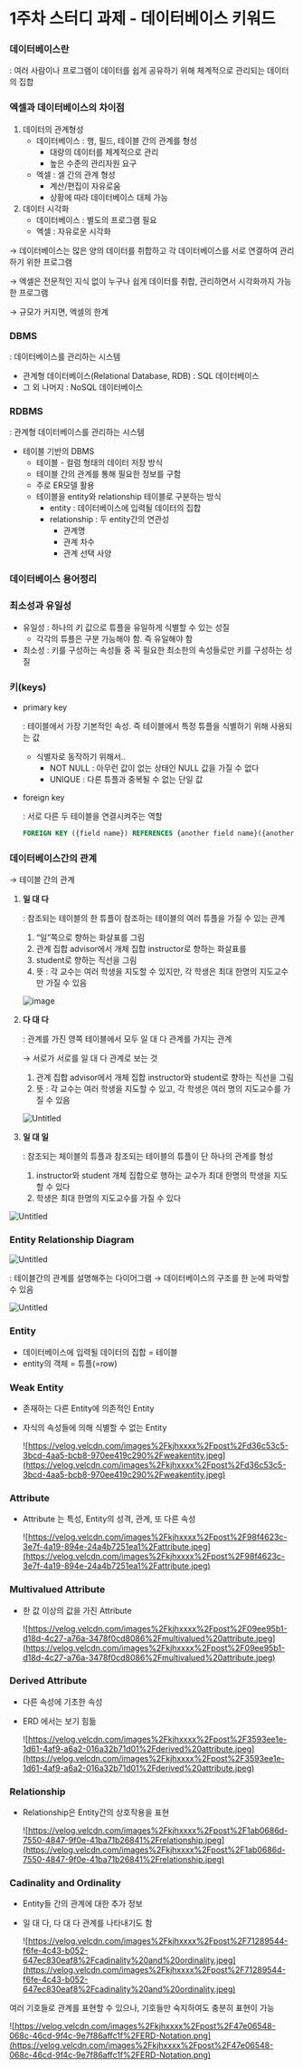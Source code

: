 # 1주차 스터디 과제 - 데이터베이스 키워드

### 데이터베이스란

: 여러 사람이나 프로그램이 데이터를 쉽게 공유하기 위해 체계적으로 관리되는 데이터의 집합

### 엑셀과 데이터베이스의 차이점

1. 데이터의 관계형성
    - 데이터베이스 : 행, 필드, 테이블 간의 관계를 형성
        - 대량의 데이터를 체계적으로 관리
        - 높은 수준의 관리자원 요구
    - 엑셀 : 셀 간의 관계 형성
        - 계산/편집이 자유로움
        - 상황에 따라 데이터베이스 대체 가능
2. 데이터 시각화
    - 데이터베이스 : 별도의 프로그램 필요
    - 엑셀 : 자유로운 시각화

→ 데이터베이스는 많은 양의 데이터를 취합하고 각 데이터베이스를 서로 연결하여 관리하기 위한 프로그램

→ 엑셀은 전문적인 지식 없이 누구나 쉽게 데이터를 취합, 관리하면서 시각화까지 가능한 프로그램

→ 규모가 커지면, 엑셀의 한계

### DBMS

: 데이터베이스를 관리하는 시스템

- 관계형 데이터베이스(Relational Database, RDB) : SQL 데이터베이스
- 그 외 나머지 : NoSQL 데이터베이스

### RDBMS

: 관계형 데이터베이스를 관리하는 시스템

- 테이블 기반의 DBMS
    - 테이블 - 컬럼 형태의 데이터 저장 방식
    - 테이블 간의 관계를 통해 필요한 정보를 구함
    - 주로 ER모델 활용
    - 테이블을 entity와 relationship 테이블로 구분하는 방식
        - entity : 데이터베이스에 입력될 데이터의 집합
        - relationship : 두 entity간의 연관성
            - 관계명
            - 관계 차수
            - 관계 선택 사양

### 데이터베이스 용어정리

### 최소성과 유일성

- 유일성 : 하나의 키 값으로 튜플을 유일하게 식별할 수 있는 성질
    - 각각의 튜플은 구분 가능해야 함. 즉 유일해야 함
- 최소성 : 키를 구성하는 속성들 중 꼭 필요한 최소한의 속성들로만 키를 구성하는 성질

### 키(keys)

- primary key
    
    : 테이블에서 가장 기본적인 속성. 즉 테이블에서 특정 튜플을 식별하기 위해 사용되는 값
    
    - 식별자로 동작하기 위해서..
        - NOT NULL : 아무런 값이 없는 상태인 NULL 값을 가질 수 없다
        - UNIQUE : 다른 튜플과 중복될 수 없는 단일 값
- foreign key
    
    : 서로 다른 두 테이블을 연결시켜주는 역할
    
    ```sql
    FOREIGN KEY ({field name}) REFERENCES {another field name}({another table's field name})
    ```
    

### 데이터베이스간의 관계

→ 테이블 간의 관계

1. **일 대 다**
    
    : 참조되는 테이블의 한 튜플이 참조하는 테이블의 여러 튜플을 가질 수 있는 관계
    
    1. “일”쪽으로 향하는 화살표를 그림
    2. 관계 집합 advisor에서 개체 집합 instructor로 향하는 화살표를
    3. student로 향하는 직선을 그림
    4. 뜻 : 각 교수는 여러 학생을 지도할 수 있지만, 각 학생은 최대 한명의 지도교수만 가질 수 있음
    
    ![image](https://ibb.co/T1MtsrP)
    
2. **다 대 다**
    
    : 관계를 가진 영쪽 테이블에서 모두 일 대 다 관계를 가지는 관계
    
    → 서로가 서로를 일 대 다 관계로 보는 것
    
    1. 관계 집합 advisor에서 개체 집합 instructor와 student로 향하는 직선을 그림
    2. 뜻 : 각 교수는 여러 학생을 지도할 수 있고, 각 학생은 여러 명의 지도교수를 가질 수 있음
    
    ![Untitled](1%E1%84%8C%E1%85%AE%E1%84%8E%E1%85%A1%20%E1%84%89%E1%85%B3%E1%84%90%E1%85%A5%E1%84%83%E1%85%B5%20%E1%84%80%E1%85%AA%E1%84%8C%E1%85%A6%20-%20%E1%84%83%E1%85%A6%E1%84%8B%E1%85%B5%E1%84%90%E1%85%A5%E1%84%87%E1%85%A6%E1%84%8B%E1%85%B5%E1%84%89%E1%85%B3%20%E1%84%8F%E1%85%B5%E1%84%8B%E1%85%AF%E1%84%83%E1%85%B3%20193b291febbe4d158f35791f9bde887e/Untitled%201.png)
    
3. **일 대 일**
    
    : 참조되는 체이블의 튜플과 참조되는 테이블의 튜플이 단 하나의 관계를 형성
    
    1. instructor와 student 개체 집합으로 행하는 교수가 최대 한명의 학생을 지도할 수 있다
    2. 학생은 최대 한명의 지도교수를 가질 수 있다

![Untitled](1%E1%84%8C%E1%85%AE%E1%84%8E%E1%85%A1%20%E1%84%89%E1%85%B3%E1%84%90%E1%85%A5%E1%84%83%E1%85%B5%20%E1%84%80%E1%85%AA%E1%84%8C%E1%85%A6%20-%20%E1%84%83%E1%85%A6%E1%84%8B%E1%85%B5%E1%84%90%E1%85%A5%E1%84%87%E1%85%A6%E1%84%8B%E1%85%B5%E1%84%89%E1%85%B3%20%E1%84%8F%E1%85%B5%E1%84%8B%E1%85%AF%E1%84%83%E1%85%B3%20193b291febbe4d158f35791f9bde887e/Untitled%202.png)

### **Entity Relationship Diagram**

![Untitled](1%E1%84%8C%E1%85%AE%E1%84%8E%E1%85%A1%20%E1%84%89%E1%85%B3%E1%84%90%E1%85%A5%E1%84%83%E1%85%B5%20%E1%84%80%E1%85%AA%E1%84%8C%E1%85%A6%20-%20%E1%84%83%E1%85%A6%E1%84%8B%E1%85%B5%E1%84%90%E1%85%A5%E1%84%87%E1%85%A6%E1%84%8B%E1%85%B5%E1%84%89%E1%85%B3%20%E1%84%8F%E1%85%B5%E1%84%8B%E1%85%AF%E1%84%83%E1%85%B3%20193b291febbe4d158f35791f9bde887e/Untitled%203.png)

: 테이블간의 관계를 설명해주는 다이어그램 → 데이터베이스의 구조를 한 눈에 파악할 수 있음

![Untitled](1%E1%84%8C%E1%85%AE%E1%84%8E%E1%85%A1%20%E1%84%89%E1%85%B3%E1%84%90%E1%85%A5%E1%84%83%E1%85%B5%20%E1%84%80%E1%85%AA%E1%84%8C%E1%85%A6%20-%20%E1%84%83%E1%85%A6%E1%84%8B%E1%85%B5%E1%84%90%E1%85%A5%E1%84%87%E1%85%A6%E1%84%8B%E1%85%B5%E1%84%89%E1%85%B3%20%E1%84%8F%E1%85%B5%E1%84%8B%E1%85%AF%E1%84%83%E1%85%B3%20193b291febbe4d158f35791f9bde887e/Untitled%204.png)

### Entity

- 데이터베이스에 입력될 데이터의 집합 = 테이블
- entity의 객체 = 튜플(=row)

### Weak Entity

- 존재하는 다른 Entity에 의존적인 Entity
- 자식의 속성들에 의해 식별할 수 없는 Entity
    
    ![https://velog.velcdn.com/images%2Fkjhxxxx%2Fpost%2Fd36c53c5-3bcd-4aa5-bcb8-970ee419c290%2Fweakentity.jpeg](https://velog.velcdn.com/images%2Fkjhxxxx%2Fpost%2Fd36c53c5-3bcd-4aa5-bcb8-970ee419c290%2Fweakentity.jpeg)
    

### Attribute

- Attribute 는 특성, Entity의 성격, 관계, 또 다른 속성
    
    ![https://velog.velcdn.com/images%2Fkjhxxxx%2Fpost%2F98f4623c-3e7f-4a19-894e-24a4b7251ea1%2Fattribute.jpeg](https://velog.velcdn.com/images%2Fkjhxxxx%2Fpost%2F98f4623c-3e7f-4a19-894e-24a4b7251ea1%2Fattribute.jpeg)
    

### Multivalued Attribute

- 한 값 이상의 값을 가진 Attribute
    
    ![https://velog.velcdn.com/images%2Fkjhxxxx%2Fpost%2F09ee95b1-d18d-4c27-a76a-3478f0cd8086%2Fmultivalued%20attribute.jpeg](https://velog.velcdn.com/images%2Fkjhxxxx%2Fpost%2F09ee95b1-d18d-4c27-a76a-3478f0cd8086%2Fmultivalued%20attribute.jpeg)
    

### Derived Attribute

- 다른 속성에 기초한 속성
- ERD 에서는 보기 힘듦
    
    ![https://velog.velcdn.com/images%2Fkjhxxxx%2Fpost%2F3593ee1e-1d61-4af9-a6a2-016a32b71d01%2Fderived%20attribute.jpeg](https://velog.velcdn.com/images%2Fkjhxxxx%2Fpost%2F3593ee1e-1d61-4af9-a6a2-016a32b71d01%2Fderived%20attribute.jpeg)
    

### Relationship

- Relationship은 Entity간의 상호작용을 표현
    
    ![https://velog.velcdn.com/images%2Fkjhxxxx%2Fpost%2F1ab0686d-7550-4847-9f0e-41ba71b26841%2Frelationship.jpeg](https://velog.velcdn.com/images%2Fkjhxxxx%2Fpost%2F1ab0686d-7550-4847-9f0e-41ba71b26841%2Frelationship.jpeg)
    

### Cadinality and Ordinality

- Entity들 간의 관계에 대한 추가 정보
- 일 대 다, 다 대 다 관계를 나타내기도 함
    
    ![https://velog.velcdn.com/images%2Fkjhxxxx%2Fpost%2F71289544-f6fe-4c43-b052-647ec830eaf8%2Fcadinality%20and%20ordinality.jpeg](https://velog.velcdn.com/images%2Fkjhxxxx%2Fpost%2F71289544-f6fe-4c43-b052-647ec830eaf8%2Fcadinality%20and%20ordinality.jpeg)
    

여러 기호들로 관계를 표현할 수 있으나, 기호들만 숙지하여도 충분히 표현이 가능

![https://velog.velcdn.com/images%2Fkjhxxxx%2Fpost%2F47e06548-068c-46cd-9f4c-9e7f86affc1f%2FERD-Notation.png](https://velog.velcdn.com/images%2Fkjhxxxx%2Fpost%2F47e06548-068c-46cd-9f4c-9e7f86affc1f%2FERD-Notation.png)